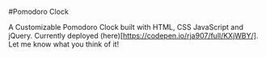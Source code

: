 #Pomodoro Clock

A Customizable Pomodoro Clock built with HTML, CSS JavaScript and jQuery. Currently deployed (here)[https://codepen.io/rja907/full/KXjWBY/].
Let me know what you think of it!
